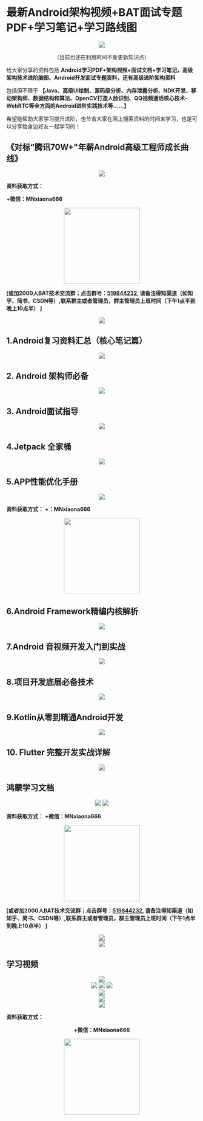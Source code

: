 # 最新Android架构视频+BAT面试专题PDF+学习笔记+学习路线图

<div align=center>
<img src="https://user-images.githubusercontent.com/68420976/129372209-1ac76c1f-b1bc-4c77-82ab-6f75897da3f2.png">
</div>

<p align = center>（目前也还在利用时间不断更新知识点）</p>

给大家分享的资料包括 **Android学习PDF+架构视频+面试文档+学习笔记，高级架构技术进阶脑图、Android开发面试专题资料，还有高级进阶架构资料** 

包括但不限于 **【Java、高级UI绘制、源码级分析、内存泄露分析、NDK开发、移动架构师、数据结构和算法、OpenCV打造人脸识别、QQ视频通话核心技术-WebRTC等全方面的Android进阶实践技术等……】** 

希望能帮助大家学习提升进阶，也节省大家在网上搜索资料的时间来学习，也是可以分享给身边好友一起学习的！

## 《对标“腾讯70W+"年薪Android高级工程师成长曲线》

<div  align = center>
<img src="https://user-images.githubusercontent.com/68420976/120893785-9d5c9480-c647-11eb-88e5-3e16cc2a5816.png">
</div>

**资料获取方式：**

**+微信：MNxiaona666**
<div  align = center>
 <img src="https://user-images.githubusercontent.com/68420976/120615212-a0f6ec80-c48a-11eb-9b2f-9aab3d7782a6.png" width=200px>
</div>

**[或加2000人BAT技术交流群；点击群号：[519844232](https://jq.qq.com/?_wv=1027&k=PfQYLFmn), 请备注得知渠道（如知乎、简书、CSDN等）,联系群主或者管理员，群主管理员上班时间（下午1点半到晚上10点半） ]** 

<div  align = center>
<img src="https://user-images.githubusercontent.com/68420976/120616838-24650d80-c48c-11eb-932c-1619605ccf80.png">
</div>

## 1.Android复习资料汇总（核心笔记篇）

<div  align = center>
<img src="https://user-images.githubusercontent.com/68420976/129316602-e1defe9d-0f2d-4a68-9977-0cf9c779dec4.png">
</div>

## 2. Android 架构师必备

<div  align = center>
<img src="https://user-images.githubusercontent.com/68420976/129313140-f8facc69-12e4-476d-83ec-ab18058c3501.png">
</div>

## 3. Android面试指导

<div  align = center>
<img src="https://user-images.githubusercontent.com/68420976/129372341-8d2e3c79-9833-4ccb-9688-bc26cb0369ae.png">
</div>

## 4.Jetpack 全家桶

<div  align = center>
<img src="https://user-images.githubusercontent.com/68420976/129313318-557bd806-63d7-4209-b8f0-7555d6477d52.png">
</div>

## 5.APP性能优化手册
<div  align = center>
<img src="https://user-images.githubusercontent.com/68420976/129313477-a4477702-ad6b-45aa-8fc1-f88c62bedb83.png">
</div>

 **资料获取方式：**
**+：MNxiaona666**
<div  align = center>
 <img src="https://user-images.githubusercontent.com/68420976/120615212-a0f6ec80-c48a-11eb-9b2f-9aab3d7782a6.png" width=200px>
</div> 

## 6.Android Framework精编内核解析

<div  align = center>
<img src="https://user-images.githubusercontent.com/68420976/129313665-62574c06-330b-4ebf-8698-4b5eb60e2418.png">
</div>

## 7.Android 音视频开发入门到实战
<div  align = center>
<img src="https://user-images.githubusercontent.com/68420976/129316102-454a62fb-65d7-4002-8d41-7153e692cd10.png">
</div>

## 8.项目开发底层必备技术
<div  align = center>
<img src="https://user-images.githubusercontent.com/68420976/129314822-c33d65ee-2ef3-4159-9da4-bdb0fbf388ce.png">
</div>

## 9.Kotlin从零到精通Android开发
<div  align = center>
<img src="https://user-images.githubusercontent.com/68420976/129314968-a393818f-f13e-4646-ac18-f229fb0e6d43.png">
</div>

## 10. Flutter 完整开发实战详解
<div  align = center>
<img src="https://user-images.githubusercontent.com/68420976/129315708-3f098221-7b14-4761-a5d2-4c1fa53b7544.png">
</div>

## 鸿蒙学习文档

<div  align = center>
<img src="https://user-images.githubusercontent.com/68420976/121311433-ffaee100-c936-11eb-9656-0ce4dcf81407.png">
<img src="https://user-images.githubusercontent.com/68420976/121311639-2f5de900-c937-11eb-9188-82e648b0c065.png">
</div>

 **资料获取方式：**
**+微信：MNxiaona666**
<div  align = center>
 <img src="https://user-images.githubusercontent.com/68420976/120615212-a0f6ec80-c48a-11eb-9b2f-9aab3d7782a6.png" width=200px>
</div> 
 
**[或者加2000人BAT技术交流群；点击群号：[519844232](https://jq.qq.com/?_wv=1027&k=PfQYLFmn), 请备注得知渠道（如知乎、简书、CSDN等）,联系群主或者管理员，群主管理员上班时间（下午1点半到晚上10点半） ]** 

<div  align = center>
<img src="https://user-images.githubusercontent.com/68420976/120616838-24650d80-c48c-11eb-932c-1619605ccf80.png">
</div>

<div  align = center>
<img src="https://user-images.githubusercontent.com/68420976/129372460-697f3434-b323-4947-9800-07960762cb3b.png">
</div>

## 学习视频

<div  align = center>
<img src="https://user-images.githubusercontent.com/68420976/129372529-8b3cb944-7d01-47d4-9ecc-4dcfe24a27b8.png">
</div>

<div  align = center>
<img src="https://user-images.githubusercontent.com/68420976/129372808-f90e9cfb-1a91-473c-a0bd-5d4dd01583fd.png">
<img src="https://upload-images.jianshu.io/upload_images/16810022-480134fc915f32cb.png?imageMogr2/auto-orient/strip|imageView2/2/w/860/format/webp">
<img src="https://upload-images.jianshu.io/upload_images/16810022-907aae3b0f8dbe4d.png?imageMogr2/auto-orient/strip|imageView2/2/format/webp">
</div>
<div  align = center>
<img src="https://user-images.githubusercontent.com/68420976/129373018-bc3c1615-1799-4967-baed-90f664cb698e.png">
</div>

<div  align = center>
<img src="https://user-images.githubusercontent.com/68420976/129372809-eb318e22-840c-473c-a7cb-19fc65b24e34.png">
</div>

<div  align = center>
<img src="https://user-images.githubusercontent.com/68420976/129372810-72cd2a24-c5e0-490a-9c56-024db8cac972.png">
</div>
 
 **资料获取方式：**

<div  align = center>

**+微信：MNxiaona666**
 
<img src="https://user-images.githubusercontent.com/68420976/120615212-a0f6ec80-c48a-11eb-9b2f-9aab3d7782a6.png" width=200px>
</div>
